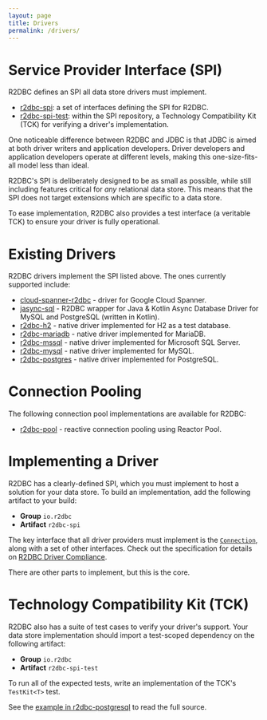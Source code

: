 ```yaml
---
layout: page
title: Drivers
permalink: /drivers/
---
```


# Service Provider Interface (SPI)

R2DBC defines an SPI all data store drivers must implement.

* [r2dbc-spi](https://github.com/r2dbc/r2dbc-spi): a set of interfaces defining the SPI for R2DBC.
* [r2dbc-spi-test](https://github.com/r2dbc/r2dbc-spi/tree/master/r2dbc-spi-test): within the SPI repository, a Technology Compatibility Kit (TCK) for verifying a driver's implementation.

One noticeable difference between R2DBC and JDBC is that JDBC is aimed at both driver writers and application developers. Driver developers and application developers operate at different levels, making this one-size-fits-all model less than ideal.

R2DBC's SPI is deliberately designed to be as small as possible, while still including features critical for _any_ relational data store. This means that the SPI does not target extensions which are specific to a data store.

To ease implementation, R2DBC also provides a test interface (a veritable TCK) to ensure your driver is fully operational.

# Existing Drivers

R2DBC drivers implement the SPI listed above. The ones currently supported include:

* [cloud-spanner-r2dbc](https://github.com/GoogleCloudPlatform/cloud-spanner-r2dbc) - driver for Google Cloud Spanner.
* [jasync-sql](https://github.com/jasync-sql/jasync-sql) - R2DBC wrapper for Java & Kotlin Async Database Driver for MySQL and PostgreSQL (written in Kotlin).
* [r2dbc-h2](https://github.com/r2dbc/r2dbc-h2) - native driver implemented for H2 as a test database.
* [r2dbc-mariadb](https://github.com/mariadb-corporation/mariadb-connector-r2dbc) - native driver implemented for MariaDB.
* [r2dbc-mssql](https://github.com/r2dbc/r2dbc-mssql) - native driver implemented for Microsoft SQL Server.
* [r2dbc-mysql](https://github.com/mirromutth/r2dbc-mysql) - native driver implemented for MySQL.
* [r2dbc-postgres](https://github.com/r2dbc/r2dbc-postgresql) - native driver implemented for PostgreSQL.

# Connection Pooling

The following connection pool implementations are available for R2DBC:

* [r2dbc-pool](https://github.com/r2dbc/r2dbc-pool) - reactive connection pooling using Reactor Pool.

# Implementing a Driver

R2DBC has a clearly-defined SPI, which you must implement to host a solution for your data store. To build an implementation, add the following artifact to your build:

* **Group** `io.r2dbc`
* **Artifact** `r2dbc-spi`

The key interface that all driver providers must implement is the [`Connection`](https://r2dbc.io/spec/0.8.1.RELEASE/api/io/r2dbc/spi/Connection.html), along with a set of other interfaces.
Check out the specification for details on [R2DBC Driver Compliance](/spec/0.8.1.RELEASE/spec/html/#compliance).

There are other parts to implement, but this is the core.

# Technology Compatibility Kit (TCK)

R2DBC also has a suite of test cases to verify your driver's support. Your data store implementation should import a test-scoped dependency on the following artifact:

* **Group** `io.r2dbc`
* **Artifact** `r2dbc-spi-test`

To run all of the expected tests, write an implementation of the TCK's `TestKit<T>` test.

See the [example in r2dbc-postgresql](https://github.com/r2dbc/r2dbc-postgresql/blob/master/src/test/java/io/r2dbc/postgresql/PostgresqlTestKit.java) to read the full source.
